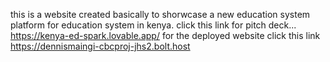 this is a website created basically to shorwcase a new education system platform for education system in kenya.
click this link for pitch deck... https://kenya-ed-spark.lovable.app/
for the deployed website click this link https://dennismaingi-cbcproj-jhs2.bolt.host
